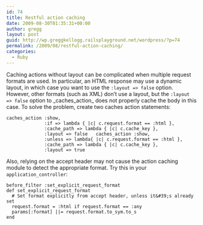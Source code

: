 ```yaml
---
id: 74
title: Restful action caching
date: 2009-08-30T01:35:31+00:00
author: gregg
layout: post
guid: http://wp.greggkellogg.railsplayground.net/wordpress/?p=74
permalink: /2009/08/restful-action-caching/
categories:
  - Ruby
---
```

Caching actions without layout can be complicated when multiple request formats are used. In particular, an HTML response may use a dynamic layout, in which case you want to use the `:layout => false` option. However, other formats (such as XML) don&#8217;t use a layout, but the `:layout => false` option to &#95;caches&#95;action_ does not properly cache the body in this case. To solve the problem, create two caches action statements:

    caches_action :show,
                  :if => lambda { |c| c.request.format == :html },
                  :cache_path => lambda { |c| c.cache_key },
                  :layout => false   caches_action :show,
                  :unless => lambda{ |c| c.request.format == :html },
                  :cache_path => lambda { |c| c.cache_key },
                  :layout => true
    

Also, relying on the accept header may not cause the action caching module to detect the appropriate format. Try this in your `application_controller`:

    before_filter :set_explicit_request_format
    def set_explicit_request_format
      # Set format explicitly from accept header, unless it&#39;s already set
      request.format = :html if request.format == :any
      params[:format] ||= request.format.to_sym.to_s
    end